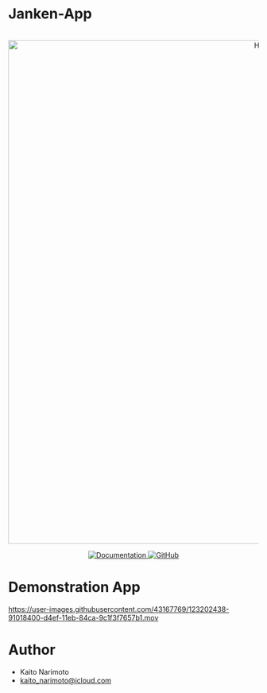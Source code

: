 # Janken-App

<p align="center">
    <br>
    <img width="1013" alt="Home" src="https://user-images.githubusercontent.com/43167769/123202020-ceb1dd00-d4ee-11eb-9137-81bccce246d8.png">
    <br>
<p>
<p align="center">
    <a href="https://seonghaedu.github.io/K.Code/">
        <img alt="Documentation" src="https://img.shields.io/website/http/huggingface.co/transformers/index.html.svg?down_color=red&down_message=offline&up_message=online">
    </a>
    <a href="https://github.com/SeongHaedu/Janken-App/blob/main/LICENSE">
        <img alt="GitHub" src="https://img.shields.io/github/license/huggingface/transformers.svg?color=blue">
    </a>
</p>

# Demonstration App

https://user-images.githubusercontent.com/43167769/123202438-91018400-d4ef-11eb-84ca-9c1f3f7657b1.mov


# Author
 
* Kaito Narimoto
* kaito_narimoto@icloud.com
